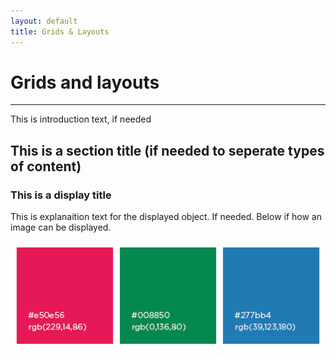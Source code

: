 ```yaml
---
layout: default
title: Grids & Layouts
---
```

# Grids and layouts
---

This is introduction text, if needed


## This is a section title (if needed to seperate types of content)

### This is a display title
This is explanaition text for the displayed object. If needed. Below if how an image can be displayed.

![Image of black, red, and blue](https://github.com/City-of-Melbourne/design-system/blob/master/assets/img/colours_primary.png)
